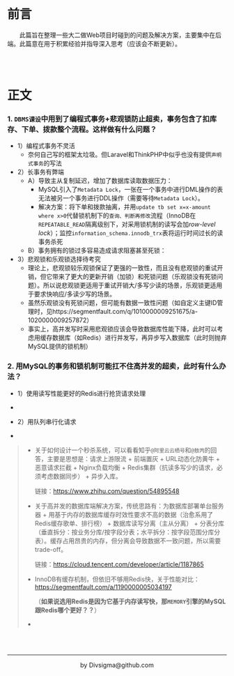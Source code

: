 # 前言

&ensp;&ensp;&ensp;&ensp;此篇旨在整理一些大二做Web项目时碰到的问题及解决方案，主要集中在后端。此篇意在用于积累经验并指导深入思考（应该会不断更新）。



<br />

<br />

# 正文

### 1. `DBMS课设`中用到了编程式事务+悲观锁防止超卖，事务包含了扣库存、下单、拨款整个流程。这样做有什么问题？

- 1）编程式事务不灵活
  - 奈何自己写的框架太垃圾。但Laravel和ThinkPHP中似乎也没有提供`声明式事务`的写法
- 2）长事务有弊端
  - A）导致主从复制延迟，增加了数据库读取数据压力：
    - MySQL引入了`Metadata Lock`，一张在一个事务中进行DML操作的表无法被另一个事务进行DDL操作（需要等待`Metadata Lock`）。
    - 解决方案：将下单和拨款抽离，并用`update tb set x=x-amount where x>0`代替锁机制下的`查询、判断再修改`流程（InnoDB在`REPEATABLE_READ`隔离级别下，对采用锁机制的读写会加*row-level lock*）；监控`information_schema.innodb_trx`表将运行时间过长的读事务杀死
  - B）事务拥有的锁过多容易造成请求阻塞甚至死锁：
- 3）悲观锁和乐观锁选择待考究
  - 理论上，悲观锁较乐观锁保证了更强的一致性，而且没有悲观锁的重试开销，但它带来了更大的更新开销（加锁）和死锁问题（乐观锁没有死锁问题）。所以说悲观锁更适用于重试开销大/多写少读的场景，乐观锁更适用于要求快响应/多读少写的场景。
  - 虽然乐观锁没有死锁问题，但可能有数据一致性问题（如自定义主键ID管理时，见https://segmentfault.com/q/1010000009251675/a-1020000009257872）
  - 事实上，高并发写时采用悲观锁应该会导致数据库性能下降，此时可以考虑用缓存数据库（如Redis）进行并发写，再异步写入数据库（此时则抛弃MySQL提供的锁机制）

### 2. 用MySQL的事务和锁机制可能扛不住高并发的超卖，此时有什么办法？

- 1）使用读写性能更好的Redis进行抢货请求处理
- 

- 2）用队列串行化请求
- 

> - 关于如何设计一个秒杀系统，可以看看知乎`@阿里云云栖号`和`@敖丙`的回答，主要是思想是：请求上游限流 + 前端置灰 + URL动态化防黄牛 + 恶意请求拦截 + Nginx负载均衡 + Redis集群（抗读多写少的请求，必须考虑数据同步） + 异步入库。
>
>   链接：https://www.zhihu.com/question/54895548
>
> - 关于高并发的数据库端解决方案，传统思路有：为数据库部署单台服务器 + 用基于内存的数据库缓存时效性要求不高的数据（治愈系用了Redis缓存歌单、排行榜） + 数据库读写分离（主从分离）  + 分表分库（垂直拆分：按业务分库/按字段分表；水平拆分：按字段范围分库分表）。缓存占用昂贵的内存，但分离会导致数据不一致问题，所以需要trade-off。
>
>   链接：https://cloud.tencent.com/developer/article/1187865
>
> - InnoDB有缓存机制，但依旧不够用Redis快，关于性能对比：https://segmentfault.com/a/1190000005034197
>
>   （**如果说选用Redis是因为它基于内存读写快，那`MEMORY`引擎的MySQL跟Redis哪个更好？？**）
>
> - 



<br />

<br />

----



<div align="center">by Divsigma@github.com</div>

